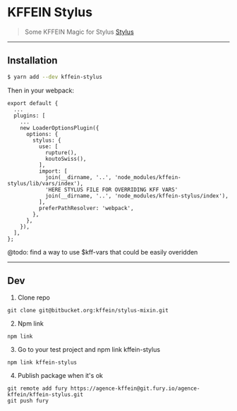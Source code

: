 # KFFEIN Stylus

> Some KFFEIN Magic for Stylus [Stylus](http://learnboost.github.io/stylus/)


* * *

## Installation

```bash
$ yarn add --dev kffein-stylus
```

Then in your webpack:
```
export default {
  ...
  plugins: [
    ...
    new LoaderOptionsPlugin({
      options: {
        stylus: {
          use: [
            rupture(),
            koutoSwiss(),
          ],
          import: [
            join(__dirname, '..', 'node_modules/kffein-stylus/lib/vars/index'),
            'HERE STYLUS FILE FOR OVERRIDING KFF VARS'
            join(__dirname, '..', 'node_modules/kffein-stylus/index'),
          ],
          preferPathResolver: 'webpack',
        },
      },
    }),
  ],
};
```

@todo: find a way to use $kff-vars that could be easily overidden


* * *

## Dev

1. Clone repo
```
git clone git@bitbucket.org:kffein/stylus-mixin.git
```

2. Npm link
```
npm link
```

3. Go to your test project and npm link kffein-stylus
```
npm link kffein-stylus
```

4. Publish package when it's ok
```
git remote add fury https://agence-kffein@git.fury.io/agence-kffein/kffein-stylus.git
git push fury
```